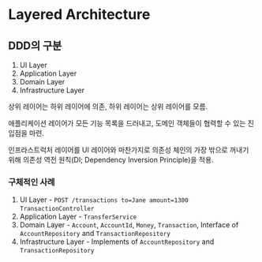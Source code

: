 # Layered Architecture

## DDD의 구분

1. UI Layer
1. Application Layer
1. Domain Layer
1. Infrastructure Layer

상위 레이어는 하위 레이어에 의존,
하위 레이어는 상위 레이어를 모름.

애플리케이션 레이어가 모든 기능 목록을 드러내고,
도메인 객체들이 협력할 수 있는 진입점을 마련.

인프라스트럭처 레이어를 UI 레이어와 마찬가지로
의존성 체인의 가장 밖으로 꺼내기 위해
의존성 역전 원칙(DI; Dependency Inversion Principle)을 적용.

### 구체적인 사례

1. UI Layer - `POST /transactions to=Jane amount=1300` `TransactionController`
1. Application Layer - `TransferService`
1. Domain Layer - `Account`, `AccountId`, `Money`, `Transaction`, Interface of `AccountRepository` and `TransactionRepository`
1. Infrastructure Layer - Implements of `AccountRepository` and `TransactionRepository`
